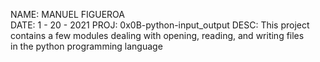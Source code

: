 NAME: MANUEL FIGUEROA\
DATE: 1 - 20 - 2021
PROJ: 0x0B-python-input_output
DESC: This project contains a few modules dealing with opening, reading, and writing files\
in the python programming language